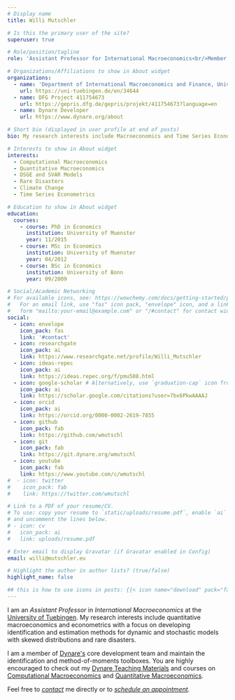 ```yaml
---
# Display name
title: Willi Mutschler

# Is this the primary user of the site?
superuser: true

# Role/position/tagline
role: 'Assistant Professor for International Macroeconomics<br/>Member of Dynare Team'

# Organizations/Affiliations to show in About widget
organizations:
  - name: 'Department of International Macroeconomics and Finance, University of Tuebingen'
    url: https://uni-tuebingen.de/en/34644
  - name: DFG Project 411754673
    url: https://gepris.dfg.de/gepris/projekt/411754673?language=en
  - name: Dynare Developer
    url: https://www.dynare.org/about

# Short bio (displayed in user profile at end of posts)
bio: My research interests include Macroeconomics and Time Series Econometrics.

# Interests to show in About widget
interests:
  - Computational Macroeconomics
  - Quantitative Macroeconomics
  - DSGE and SVAR Models
  - Rare Disasters
  - Climate Change
  - Time Series Econometrics

# Education to show in About widget
education:
  courses:
    - course: PhD in Economics
      institution: University of Muenster
      year: 11/2015
    - course: MSc in Economics
      institution: University of Muenster
      year: 04/2012
    - course: BSc in Economics
      institution: University of Bonn
      year: 09/2009

# Social/Academic Networking
# For available icons, see: https://wowchemy.com/docs/getting-started/page-builder/#icons
#   For an email link, use "fas" icon pack, "envelope" icon, and a link in the
#   form "mailto:your-email@example.com" or "/#contact" for contact widget.
social:
  - icon: envelope
    icon_pack: fas
    link: '#contact'
  - icon: researchgate
    icon_pack: ai
    link: https://www.researchgate.net/profile/Willi_Mutschler
  - icon: ideas-repec
    icon_pack: ai
    link: https://ideas.repec.org/f/pmu508.html
  - icon: google-scholar # Alternatively, use `graduation-cap` icon from `fas` icon pack
    icon_pack: ai
    link: https://scholar.google.com/citations?user=7bx6PkwAAAAJ
  - icon: orcid
    icon_pack: ai
    link: https://orcid.org/0000-0002-2619-7855
  - icon: github
    icon_pack: fab
    link: https://github.com/wmutschl
  - icon: git
    icon_pack: fab
    link: https://git.dynare.org/wmutschl
  - icon: youtube
    icon_pack: fab
    link: https://www.youtube.com/c/wmutschl
#  - icon: twitter
#    icon_pack: fab
#    link: https://twitter.com/wmutschl

# Link to a PDF of your resume/CV.
# To use: copy your resume to `static/uploads/resume.pdf`, enable `ai` icons in `params.toml`,
# and uncomment the lines below.
# - icon: cv
#   icon_pack: ai
#   link: uploads/resume.pdf

# Enter email to display Gravatar (if Gravatar enabled in Config)
email: willi@mutschler.eu

# Highlight the author in author lists? (true/false)
highlight_name: false

## this is how to use icons in posts: {{< icon name="download" pack="fas" >}}
---
```

I am an *Assistant Professor* in *International Macroeconomics* at the [University of Tuebingen](https://uni-tuebingen.de/en/19615). My research interests include quantitative macroeconomics and econometrics with a focus on developing identification and estimation methods for dynamic and stochastic models with skewed distributions and rare disasters.

I am a member of [Dynare's](https://www.dynare.org/about/#team) core development team and maintain the identification and method-of-moments toolboxes.
You are highly encouraged to check out my [Dynare Teaching Materials](dynare)
  and courses on [Computational Macroeconomics](https://github.com/wmutschl/Computational-Macroeconomics) and [Quantitative Macroeconomics](https://github.com/wmutschl/Quantitative-Macroeconomics).

Feel free to *[contact](#contact)* me directly or to *[schedule an appointment](https://schedule.mutschler.eu)*.